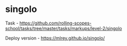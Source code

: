 # singolo

Task - https://github.com/rolling-scopes-school/tasks/tree/master/tasks/markups/level-2/singolo

Deploy version - https://mlrey.github.io/singolo/
